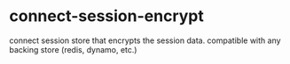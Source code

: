 # connect-session-encrypt
connect session store that encrypts the session data. compatible with any backing store (redis, dynamo, etc.)
